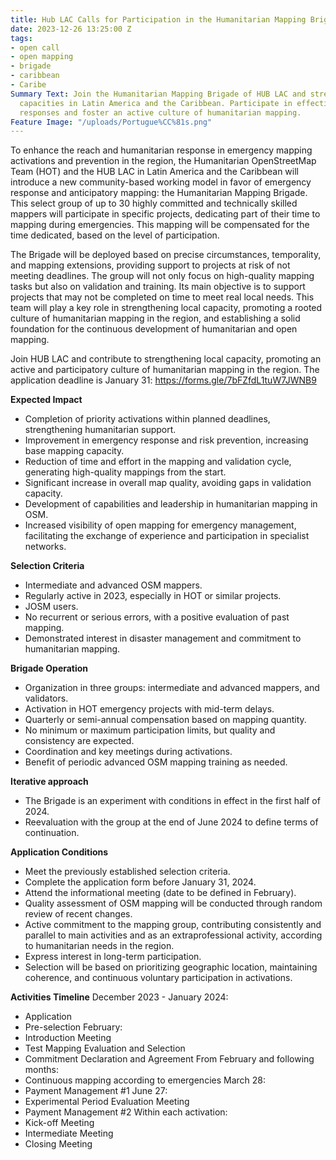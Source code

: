 ```yaml
---
title: Hub LAC Calls for Participation in the Humanitarian Mapping Brigade
date: 2023-12-26 13:25:00 Z
tags:
- open call
- open mapping
- brigade
- caribbean
- Caribe
Summary Text: Join the Humanitarian Mapping Brigade of HUB LAC and strengthen local
  capacities in Latin America and the Caribbean. Participate in effective emergency
  responses and foster an active culture of humanitarian mapping.
Feature Image: "/uploads/Portugue%CC%81s.png"
---
```


To enhance the reach and humanitarian response in emergency mapping activations and prevention in the region, the Humanitarian OpenStreetMap Team (HOT) and the HUB LAC in Latin America and the Caribbean will introduce a new community-based working model in favor of emergency response and anticipatory mapping: the Humanitarian Mapping Brigade. This select group of up to 30 highly committed and technically skilled mappers will participate in specific projects, dedicating part of their time to mapping during emergencies. This mapping will be compensated for the time dedicated, based on the level of participation.

The Brigade will be deployed based on precise circumstances, temporality, and mapping extensions, providing support to projects at risk of not meeting deadlines. The group will not only focus on high-quality mapping tasks but also on validation and training. Its main objective is to support projects that may not be completed on time to meet real local needs. This team will play a key role in strengthening local capacity, promoting a rooted culture of humanitarian mapping in the region, and establishing a solid foundation for the continuous development of humanitarian and open mapping.

Join HUB LAC and contribute to strengthening local capacity, promoting an active and participatory culture of humanitarian mapping in the region. The application deadline is January 31: https://forms.gle/7bFZfdL1tuW7JWNB9

**Expected Impact**
* Completion of priority activations within planned deadlines, strengthening humanitarian support.
* Improvement in emergency response and risk prevention, increasing base mapping capacity.
* Reduction of time and effort in the mapping and validation cycle, generating high-quality mappings from the start.
* Significant increase in overall map quality, avoiding gaps in validation capacity.
* Development of capabilities and leadership in humanitarian mapping in OSM.
* Increased visibility of open mapping for emergency management, facilitating the exchange of experience and participation in specialist networks.

**Selection Criteria**
* Intermediate and advanced OSM mappers.
* Regularly active in 2023, especially in HOT or similar projects.
* JOSM users.
* No recurrent or serious errors, with a positive evaluation of past mapping.
* Demonstrated interest in disaster management and commitment to humanitarian mapping.

**Brigade Operation**
* Organization in three groups: intermediate and advanced mappers, and validators.
* Activation in HOT emergency projects with mid-term delays.
* Quarterly or semi-annual compensation based on mapping quantity.
* No minimum or maximum participation limits, but quality and consistency are expected.
* Coordination and key meetings during activations.
* Benefit of periodic advanced OSM mapping training as needed.

**Iterative approach**
* The Brigade is an experiment with conditions in effect in the first half of 2024.
* Reevaluation with the group at the end of June 2024 to define terms of continuation.

**Application Conditions**
* Meet the previously established selection criteria.
* Complete the application form before January 31, 2024.
* Attend the informational meeting (date to be defined in February).
* Quality assessment of OSM mapping will be conducted through random review of recent changes.
* Active commitment to the mapping group, contributing consistently and parallel to main activities and as an extraprofessional activity, according to humanitarian needs in the region.
* Express interest in long-term participation.
* Selection will be based on prioritizing geographic location, maintaining coherence, and continuous voluntary participation in activations.

**Activities Timeline**
December 2023 - January 2024:
* Application
* Pre-selection
February:
* Introduction Meeting
* Test Mapping
Evaluation and Selection
* Commitment Declaration and Agreement
From February and following months:
* Continuous mapping according to emergencies
March 28:
* Payment Management #1
June 27:
* Experimental Period Evaluation Meeting
* Payment Management #2
Within each activation:
* Kick-off Meeting
* Intermediate Meeting
* Closing Meeting